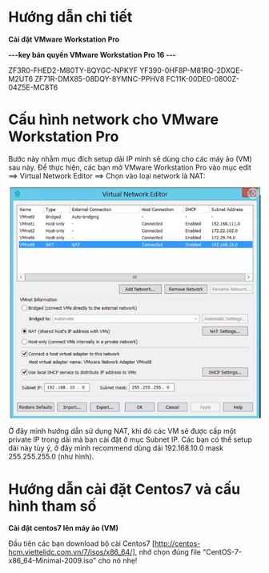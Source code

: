 # Hướng dẫn chi tiết

**Cài đặt VMware Workstation Pro**

**---key bản quyền VMware Workstation Pro 16 ---**

ZF3R0-FHED2-M80TY-8QYGC-NPKYF
YF390-0HF8P-M81RQ-2DXQE-M2UT6
ZF71R-DMX85-08DQY-8YMNC-PPHV8
FC11K-00DE0-0800Z-04Z5E-MC8T6

# Cấu hình network cho VMware Workstation Pro

Bước này nhằm mục đích setup dải IP mình sẽ dùng cho các máy ảo (VM) sau này. Để thực hiện, các bạn mở VMware Workstation Pro vào mục edit ==> Virtual Network Editor ==> Chọn vào loại network là NAT:

![alt text](images/image-34.png)

Ở đây mình hướng dẫn sử dụng NAT, khi đó các VM sẽ được cấp một private IP trong dải mà bạn cài đặt ở mục Subnet IP. Các bạn có thể setup dải này tùy ý, ở đây mình recommend dùng dải 192.168.10.0 mask 255.255.255.0 (như hình).

# Hướng dẫn cài đặt Centos7 và cấu hình tham số

**Cài đặt centos7 lên máy ảo (VM)**

Đầu tiên các bạn download bộ cài Centos7 [http://centos-hcm.viettelidc.com.vn/7/isos/x86_64/], nhớ chọn đúng file "CentOS-7-x86_64-Minimal-2009.iso" cho nó nhẹ!